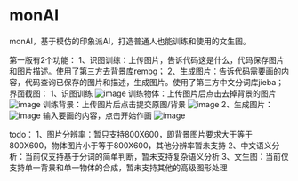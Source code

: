 # monAI
monAI，基于模仿的印象派AI，打造普通人也能训练和使用的文生图。

第一版有2个功能：
1、识图训练：上传图片，告诉代码这是什么，代码保存图片和图片描述。使用了第三方去背景库rembg；
2、生成图片：告诉代码需要画的内容，代码查询已保存的图片和描述，生成图片。使用了第三方中文分词库jieba；
界面截图：
1、识图训练
![image](https://github.com/dannyxycheung/monAI/assets/130076937/a6ce8944-0440-4e35-9f05-3f9a8837742c)
训练物体：上传图片后点击去掉背景的图片
![image](https://github.com/dannyxycheung/monAI/assets/130076937/4b9a7065-e34a-455e-9149-720fb19bf566)
训练背景：上传图片后点击提交原图/背景
![image](https://github.com/dannyxycheung/monAI/assets/130076937/bfa83037-5a2d-4f5e-b416-f7cca97e36ec)
2、生成图片：
![image](https://github.com/dannyxycheung/monAI/assets/130076937/b7ac9971-1317-4bd6-97e4-06fe1ce5999f)
输入要画的内容，点击开始作画
![image](https://github.com/dannyxycheung/monAI/assets/130076937/7154c2e5-dd69-4cd6-bcd0-b159f6ecbd17)

todo：
1、图片分辨率：暂只支持800X600，即背景图片要求大于等于800X600，物体图片小于等于800X600，其他分辨率暂未支持
2、中文语义分析：当前仅支持基于分词的简单判断，暂未支持复杂语义分析
3、文生图：当前仅支持单一背景和单一物体的合成，暂未支持其他的高级图形处理




